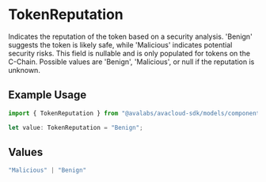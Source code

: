 # TokenReputation

Indicates the reputation of the token based on a security analysis. 'Benign' suggests the token is likely safe, while 'Malicious' indicates potential security risks. This field is nullable and is only populated for tokens on the C-Chain. Possible values are 'Benign', 'Malicious', or null if the reputation is unknown.

## Example Usage

```typescript
import { TokenReputation } from "@avalabs/avacloud-sdk/models/components";

let value: TokenReputation = "Benign";
```

## Values

```typescript
"Malicious" | "Benign"
```